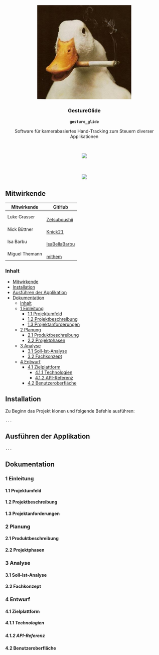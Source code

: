 <p align="center"><br><br><img src="logo.jpg" width="300" height="300" /></p>

<h3 align="center">GestureGlide</h3>
<p align="center"><strong><code>gesture_glide</code></strong></p>
<p align="center">Software für kamerabasiertes Hand-Tracking zum Steuern diverser Applikationen</p>
<br>
<p align="center">
  <img src="https://img.shields.io/maintenance/yes/2024" />
</p>

<p align="center"><br><br><img src="screenshot.png"/></p>

## Mitwirkende

| Mitwirkende    | GitHub                                                                                                                                                                                   |
|----------------|------------------------------------------------------------------------------------------------------------------------------------------------------------------------------------------|
| Luke Grasser   | <a href="https://github.com/zetsuboushii"><img src="https://avatars.githubusercontent.com/u/65507051?v=4" width="150px;" alt=""/><br/>[Zetsuboushii](https://github.com/zetsuboushii)    |
| Nick Büttner   | <a href="https://github.com/knick21"><img src="https://avatars.githubusercontent.com/u/115408270?v=4" width="150px;" alt=""/><br/>[Knick21](https://github.com/knick21)                  |
| Isa Barbu      | <a href="https://github.com/isabellabarbu"><img src="https://avatars.githubusercontent.com/u/78431957?v=4" width="150px;" alt=""/><br/>[IsaBellaBarbu](https://github.com/isabellabarbu) |
| Miguel Themann | <a href="https://github.com/mithem"><img src="https://avatars.githubusercontent.com/u/41842729?v=4" width="150px;" alt=""/><br/>[mithem](https://github.com/mithem)                      |

### Inhalt

<!-- TOC -->

* [Mitwirkende](#mitwirkende)
* [Installation](#installation)
* [Ausführen der Applikation](#ausführen-der-applikation)
* [Dokumentation](#dokumentation)
    * [Inhalt](#inhalt)
    * [1 Einleitung](#1-einleitung)
        * [1.1 Projektumfeld](#11-projektumfeld)
        * [1.2 Projektbeschreibung](#12-projektbeschreibung)
        * [1.3 Projektanforderungen](#13-projektanforderungen)
    * [2 Planung](#2-planung)
        * [2.1 Produktbeschreibung](#21-produktbeschreibung)
        * [2.2 Projektphasen](#22-projektphasen)
    * [3 Analyse](#3-analyse)
        * [3.1 Soll-Ist-Analyse](#31-soll-ist-analyse)
        * [3.2 Fachkonzept](#32-fachkonzept)
    * [4 Entwurf](#4-entwurf)
        * [4.1 Zielplattform](#41-zielplattform)
            * [4.1.1 Technologien](#411-technologien)
            * [4.1.2 API-Referenz](#412-api-referenz)
        * [4.2 Benutzeroberfläche](#42-benutzeroberfläche)

<!-- TOC -->

## Installation

Zu Beginn das Projekt klonen und folgende Befehle ausführen:

```bash
...
```

## Ausführen der Applikation

```bash
...
```

## Dokumentation

### 1 Einleitung

#### 1.1 Projektumfeld

#### 1.2 Projektbeschreibung

#### 1.3 Projektanforderungen

### 2 Planung

#### 2.1 Produktbeschreibung

#### 2.2 Projektphasen

### 3 Analyse

#### 3.1 Soll-Ist-Analyse

#### 3.2 Fachkonzept

### 4 Entwurf

#### 4.1 Zielplattform

##### 4.1.1 Technologien

##### 4.1.2 API-Referenz

#### 4.2 Benutzeroberfläche

